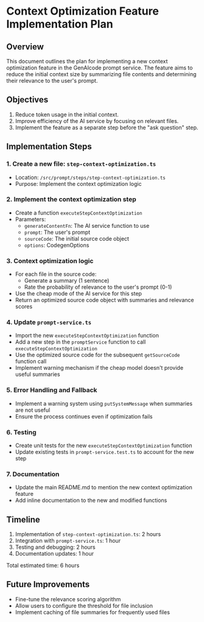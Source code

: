 # Context Optimization Feature Implementation Plan

## Overview

This document outlines the plan for implementing a new context optimization feature in the GenAIcode prompt service. The feature aims to reduce the initial context size by summarizing file contents and determining their relevance to the user's prompt.

## Objectives

1. Reduce token usage in the initial context.
2. Improve efficiency of the AI service by focusing on relevant files.
3. Implement the feature as a separate step before the "ask question" step.

## Implementation Steps

### 1. Create a new file: `step-context-optimization.ts`

- Location: `/src/prompt/steps/step-context-optimization.ts`
- Purpose: Implement the context optimization logic

### 2. Implement the context optimization step

- Create a function `executeStepContextOptimization`
- Parameters:
  - `generateContentFn`: The AI service function to use
  - `prompt`: The user's prompt
  - `sourceCode`: The initial source code object
  - `options`: CodegenOptions

### 3. Context optimization logic

- For each file in the source code:
  - Generate a summary (1 sentence)
  - Rate the probability of relevance to the user's prompt (0-1)
- Use the cheap mode of the AI service for this step
- Return an optimized source code object with summaries and relevance scores

### 4. Update `prompt-service.ts`

- Import the new `executeStepContextOptimization` function
- Add a new step in the `promptService` function to call `executeStepContextOptimization`
- Use the optimized source code for the subsequent `getSourceCode` function call
- Implement warning mechanism if the cheap model doesn't provide useful summaries

### 5. Error Handling and Fallback

- Implement a warning system using `putSystemMessage` when summaries are not useful
- Ensure the process continues even if optimization fails

### 6. Testing

- Create unit tests for the new `executeStepContextOptimization` function
- Update existing tests in `prompt-service.test.ts` to account for the new step

### 7. Documentation

- Update the main README.md to mention the new context optimization feature
- Add inline documentation to the new and modified functions

## Timeline

1. Implementation of `step-context-optimization.ts`: 2 hours
2. Integration with `prompt-service.ts`: 1 hour
3. Testing and debugging: 2 hours
4. Documentation updates: 1 hour

Total estimated time: 6 hours

## Future Improvements

- Fine-tune the relevance scoring algorithm
- Allow users to configure the threshold for file inclusion
- Implement caching of file summaries for frequently used files
